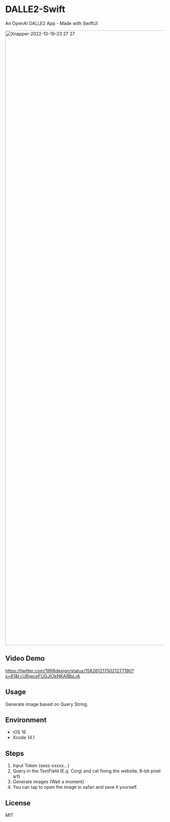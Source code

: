 # DALLE2-Swift
An OpenAI DALLE2 App - Made with SwiftUI

<img width="1946" alt="Xnapper-2022-10-19-23 27 27" src="https://user-images.githubusercontent.com/54872601/196735991-aef17dd8-9c80-4a7c-a062-994ea8c5139f.png">

## Video Demo
https://twitter.com/1998design/status/1582612175021277190?s=61&t=U6jwceFUGJlOkNKAIBbLrA

## Usage
Generate image based on Query String.

## Environment
- iOS 16
- Xcode 14.1

## Steps
1. Input Token (sess-xxxxx...)
2. Query in the TextField (E.g. Corgi and cat fixing the website, 8-bit pixel art)
3. Generate images (Wait a moment)
4. You can tap to open the image in safari and save it yourself.

## License
MIT
